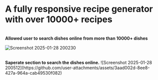 # A fully responsive recipe generator with over 10000+ recipes 
</br>
<b>
Allowed user to search dishes online from more than 10000+ dishes
</b>
</br>

![Screenshot 2025-01-28 200230](https://github.com/user-attachments/assets/6e05bed7-3510-401c-88c1-a1635831d2f4)

</br>
<b>Saperate section to search the dishes online.</b>
![Screenshot 2025-01-28 200512](https://github.com/user-attachments/assets/3aad002d-8ee8-427a-964a-cab49530f082)
